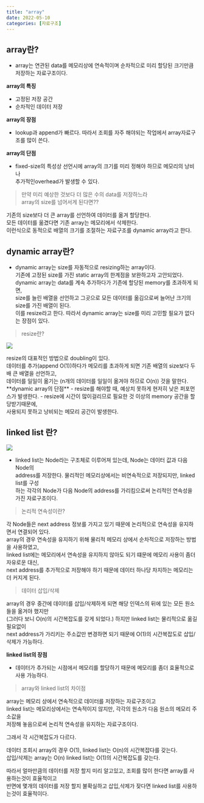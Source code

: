 ```yaml
---
title: "array"
date: 2022-05-10
categories: [자료구조]
---
```

## array란?

-   array는 연관된 data를 메모리상에 연속적이며 순차적으로 미리 할당된 크기만큼 저장하는 자료구조이다.

**array의 특징**

-   고정된 저장 공간
-   순차적인 데이터 저장

**array의 장점**

-   lookup과 append가 빠르다. 따라서 조회를 자주 해야되는 작업에서 array자료구조를 많이 쓴다.

**array의 단점**

-   fixed-size의 특성상 선언시에 array의 크기를 미리 정해야 하므로 메모리의 낭비나  
    추가적인overhead가 발생할 수 있다.

> 만약 미리 예상한 것보다 더 많은 수의 data를 저장하느라  
> array의 size를 넘어서게 된다면??

기존의 size보다 더 큰 array를 선언하여 데이터를 옮겨 할당한다.  
모든 데이터를 옮겼다면 기존 array는 메모리에서 삭제한다.  
이런식으로 동적으로 배열의 크기를 조절하는 자료구조를 dynamic array라고 한다.

## dynamic array란?

-   dynamic array는 size를 자동적으로 resizing하는 array이다.  
    기존에 고정된 size를 가진 static array의 한계점을 보완하고자 고안되었다.  
    dynamic array는 data를 계속 추가하다가 기존에 할당된 memory를 초과하게 되면,  
    size를 늘린 배열을 선언하고 그곳으로 모든 데이터를 옮김으로써 늘어난 크기의 size를 가진 배열이 된다.  
    이를 resize라고 한다. 따라서 dynamic array는 size를 미리 고민할 필요가 없다는 장점이 있다.

> resize란?

![](https://velog.velcdn.com/images/lkdfj6/post/230ba35b-bf2e-475c-a20d-1580102187d2/image.png)

resize의 대표적인 방법으로 doubling이 있다.  
데이터를 추가(append O(1))하다가 메모리를 초과하게 되면 기존 배열의 size보다 두배 큰 배열을 선언하고,  
데이터를 일일이 옮기는 (n개의 데이터를 일일이 옮겨야 하므로 O(n)) 것을 말한다.  
\*\*dynamic array의 단점\*\* - resize를 해야할 때, 예상치 못하게 현저히 낮은 퍼포먼스가 발생한다. - resize에 시간이 많이걸리므로 필요한 것 이상의 memory 공간을 할당받기때문에,  
사용되지 못하고 낭비되는 메모리 공간이 발생한다.

## linked list 란?

![](https://velog.velcdn.com/images/lkdfj6/post/4a9892e6-57d5-4245-b5b3-98e0ca9dc894/image.png)

-   linked list는 Node라는 구조체로 이루어져 있는데, Node는 데이터 값과 다음 Node의  
    address를 저장한다. 물리적인 메모리상에서는 비연속적으로 저장되지만, linked list를 구성  
    하는 각각의 Node가 다음 Node의 address를 가리킴으로써 논리적인 연속성을 가진 자료구조이다.

> 논리적 연속성이란?

각 Node들은 next address 정보를 가지고 있기 때문에 논리적으로 연속성을 유지하면서 연결되어 있다.  
array의 경우 연속성을 유지하기 위해 물리적 메모리 상에서 순차적으로 저장하는 방법을 사용하였고,  
linked list에는 메모리에서 연속성을 유지하지 않아도 되기 떄문에 메모리 사용이 좀더 자유로운 대신,  
next address를 추가적으로 저장해야 하기 때문에 데이터 하나당 차지하는 메모리는 더 커지게 된다.

> 데이터 삽입/삭제

array의 경우 중간에 데이터를 삽입/삭제하게 되면 해당 인덱스의 뒤에 있는 모든 원소들을 옮겨야 했지만  
(그러다 보니 O(n)의 시간복잡도를 갖게 되었다.) 하지만 linked list는 물리적으로 옮길 필요없이  
next address가 가리키는 주소값만 변경하면 되기 때문에 O(1)의 시간복잡도로 삽입/삭제가 가능하다.

**linked list의 장점**

-   데이터가 추가되는 시점에서 메모리를 할당하기 때문에 메모리를 좀더 효율적으로 사용 가능하다.

> array와 linked list의 차이점

array는 메모리 상에서 연속적으로 데이터를 저장하는 자료구조이고  
linked list는 메모리상에서는 연속적이지 않지만, 각각의 원소가 다음 원소의 메모리 주소값을  
저장해 놓음으로써 논리적 연속성을 유지하는 자료구조이다.

그래서 각 시간복잡도가 다르다.

데이터 조회시 array의 경우 O(1), linked list는 O(n)의 시간복잡다를 갖는다.  
삽입/삭제는 array는 O(n) linked list는 O(1)의 시간복잡도를 갖는다.

따라서 얼마만큼의 데이터를 저장 할지 미리 알고있고, 조회를 많이 한다면 array를 사용하는것이 효율적이고  
반면에 몇개의 데이터를 저장 할지 불확실하고 삽입,삭제가 잦다면 linked list를 사용하는것이 효율적이다.